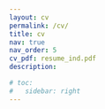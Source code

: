 ```yaml
---
layout: cv
permalink: /cv/
title: cv
nav: true
nav_order: 5
cv_pdf: resume_ind.pdf
description: 

# toc:
#   sidebar: right
---
```

